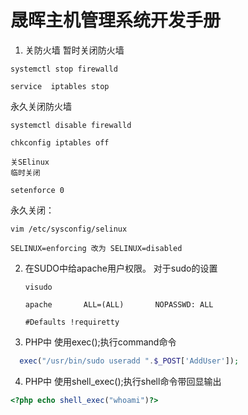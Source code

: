 # 晟晖主机管理系统开发手册

1. 关防火墙 
暂时关闭防火墙
```
systemctl stop firewalld

service  iptables stop
```
永久关闭防火墙
```
systemctl disable firewalld

chkconfig iptables off
```

    关SElinux 
    临时关闭
```
setenforce 0
```
永久关闭：
```
vim /etc/sysconfig/selinux

SELINUX=enforcing 改为 SELINUX=disabled
```


2. 在SUDO中给apache用户权限。
    对于sudo的设置
    ```
    visudo

    apache       ALL=(ALL)       NOPASSWD: ALL 

    #Defaults !requiretty  

    ```
3. PHP中 使用exec();执行command命令
```php
  exec("/usr/bin/sudo useradd ".$_POST['AddUser']);
```

4. PHP中 使用shell_exec();执行shell命令带回显输出
```php
<?php echo shell_exec("whoami")?>
```